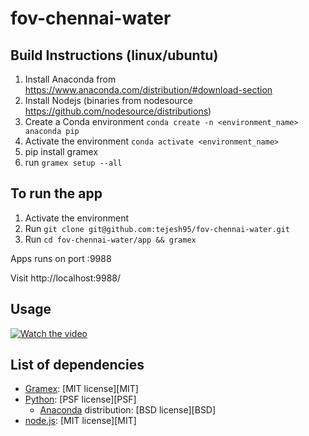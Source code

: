 # fov-chennai-water

## Build Instructions (linux/ubuntu)

1. Install Anaconda from https://www.anaconda.com/distribution/#download-section
2. Install Nodejs (binaries from nodesource https://github.com/nodesource/distributions)
3. Create a Conda environment
`conda create -n <environment_name> anaconda pip`
4. Activate the environment 
`conda activate <environment_name>`
5. pip install gramex
6. run `gramex setup --all`

## To run the app
1. Activate the environment
2. Run 
`git clone git@github.com:tejesh95/fov-chennai-water.git`
3. Run 
`cd fov-chennai-water/app && gramex`


Apps runs on port :9988

Visit http://localhost:9988/


## Usage

[![Watch the video](https://user-images.githubusercontent.com/6937958/53541131-64ffaf00-3b3e-11e9-85d3-ce39826ef125.png)](https://youtu.be/AnxC2_p_BFE)


## List of dependencies
- [Gramex](https://github.com/gramener/gramex/blob/master/LICENSE): [MIT license][MIT]
- [Python](https://www.python.org/): [PSF license][PSF]
  - [Anaconda](https://docs.anaconda.com/anaconda/) distribution: [BSD license][BSD]
- [node.js](https://github.com/nodejs/node/blob/master/LICENSE): [MIT license][MIT]
